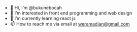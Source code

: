 - 👋 Hi, I’m @bukunebocah
- 👀 I’m interested in front end programming and web design
- 🌱 I’m currently learning react js
- 📫 How to reach me via email at weramadian@gmail.com

<!---
bukunebocah/bukunebocah is a ✨ special ✨ repository because its `README.md` (this file) appears on your GitHub profile.
You can click the Preview link to take a look at your changes.
--->
